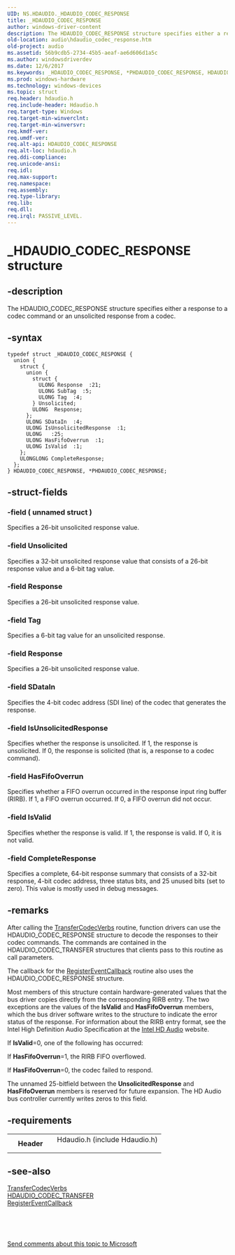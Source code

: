 ```yaml
---
UID: NS.HDAUDIO._HDAUDIO_CODEC_RESPONSE
title: _HDAUDIO_CODEC_RESPONSE
author: windows-driver-content
description: The HDAUDIO_CODEC_RESPONSE structure specifies either a response to a codec command or an unsolicited response from a codec.
old-location: audio\hdaudio_codec_response.htm
old-project: audio
ms.assetid: 56b9cdb5-2734-45b5-aeaf-ae6d606d1a5c
ms.author: windowsdriverdev
ms.date: 12/6/2017
ms.keywords: _HDAUDIO_CODEC_RESPONSE, *PHDAUDIO_CODEC_RESPONSE, HDAUDIO_CODEC_RESPONSE
ms.prod: windows-hardware
ms.technology: windows-devices
ms.topic: struct
req.header: hdaudio.h
req.include-header: Hdaudio.h
req.target-type: Windows
req.target-min-winverclnt: 
req.target-min-winversvr: 
req.kmdf-ver: 
req.umdf-ver: 
req.alt-api: HDAUDIO_CODEC_RESPONSE
req.alt-loc: hdaudio.h
req.ddi-compliance: 
req.unicode-ansi: 
req.idl: 
req.max-support: 
req.namespace: 
req.assembly: 
req.type-library: 
req.lib: 
req.dll: 
req.irql: PASSIVE_LEVEL.
---
```


# _HDAUDIO_CODEC_RESPONSE structure



## -description
The HDAUDIO_CODEC_RESPONSE structure specifies either a response to a codec command or an unsolicited response from a codec.



## -syntax

````
typedef struct _HDAUDIO_CODEC_RESPONSE {
  union {
    struct {
      union {
        struct {
          ULONG Response  :21;
          ULONG SubTag  :5;
          ULONG Tag  :4;
        } Unsolicited;
        ULONG  Response;
      };
      ULONG SDataIn  :4;
      ULONG IsUnsolicitedResponse  :1;
      ULONG   :25;
      ULONG HasFifoOverrun  :1;
      ULONG IsValid  :1;
    };
    ULONGLONG CompleteResponse;
  };
} HDAUDIO_CODEC_RESPONSE, *PHDAUDIO_CODEC_RESPONSE;
````


## -struct-fields

### -field ( unnamed struct )

Specifies a 26-bit unsolicited response value.


### -field Unsolicited

Specifies a 32-bit unsolicited response value that consists of a 26-bit response value and a 6-bit tag value.


### -field Response

Specifies a 26-bit unsolicited response value.


### -field Tag

Specifies a 6-bit tag value for an unsolicited response.

</dd>
</dl>

### -field Response

Specifies a 26-bit unsolicited response value.


### -field SDataIn

Specifies the 4-bit codec address (SDI line) of the codec that generates the response.


### -field IsUnsolicitedResponse

Specifies whether the response is unsolicited. If 1, the response is unsolicited. If 0, the response is solicited (that is, a response to a codec command).


### -field HasFifoOverrun

Specifies whether a FIFO overrun occurred in the response input ring buffer (RIRB). If 1, a FIFO overrun occurred. If 0, a FIFO overrun did not occur.


### -field IsValid

Specifies whether the response is valid. If 1, the response is valid. If 0, it is not valid.

</dd>
</dl>

### -field CompleteResponse

Specifies a complete, 64-bit response summary that consists of a 32-bit response, 4-bit codec address, three status bits, and 25 unused bits (set to zero). This value is mostly used in debug messages.


## -remarks
After calling the <a href="..\hdaudio\nc-hdaudio-ptransfer_codec_verbs.md">TransferCodecVerbs</a> routine, function drivers can use the HDAUDIO_CODEC_RESPONSE structure to decode the responses to their codec commands. The commands are contained in the HDAUDIO_CODEC_TRANSFER structures that clients pass to this routine as call parameters.

The callback for the <a href="..\hdaudio\nc-hdaudio-pregister_event_callback.md">RegisterEventCallback</a> routine also uses the HDAUDIO_CODEC_RESPONSE structure.

Most members of this structure contain hardware-generated values that the bus driver copies directly from the corresponding RIRB entry. The two exceptions are the values of the <b>IsValid</b> and <b>HasFifoOverrun</b> members, which the bus driver software writes to the structure to indicate the error status of the response. For information about the RIRB entry format, see the Intel High Definition Audio Specification at the <a href="http://go.microsoft.com/fwlink/p/?linkid=42508">Intel HD Audio</a> website.

If <b>IsValid</b>=0, one of the following has occurred:

If <b>HasFifoOverrun</b>=1, the RIRB FIFO overflowed.

If <b>HasFifoOverrun</b>=0, the codec failed to respond.

The unnamed 25-bitfield between the <b>UnsolicitedResponse</b> and <b>HasFifoOverrun</b> members is reserved for future expansion. The HD Audio bus controller currently writes zeros to this field.


## -requirements
<table>
<tr>
<th width="30%">
Header

</th>
<td width="70%">
<dl>
<dt>Hdaudio.h (include Hdaudio.h)</dt>
</dl>
</td>
</tr>
</table>

## -see-also
<dl>
<dt>
<a href="..\hdaudio\nc-hdaudio-ptransfer_codec_verbs.md">TransferCodecVerbs</a>
</dt>
<dt>
<a href="audio.hdaudio_codec_transfer">HDAUDIO_CODEC_TRANSFER</a>
</dt>
<dt>
<a href="..\hdaudio\nc-hdaudio-pregister_event_callback.md">RegisterEventCallback</a>
</dt>
</dl>
 

 

<a href="mailto:wsddocfb@microsoft.com?subject=Documentation%20feedback [audio\audio]:%20HDAUDIO_CODEC_RESPONSE structure%20 RELEASE:%20(12/6/2017)&amp;body=%0A%0APRIVACY STATEMENT%0A%0AWe use your feedback to improve the documentation. We don't use your email address for any other purpose, and we'll remove your email address from our system after the issue that you're reporting is fixed. While we're working to fix this issue, we might send you an email message to ask for more info. Later, we might also send you an email message to let you know that we've addressed your feedback.%0A%0AFor more info about Microsoft's privacy policy, see http://privacy.microsoft.com/en-us/default.aspx." title="Send comments about this topic to Microsoft">Send comments about this topic to Microsoft</a>

